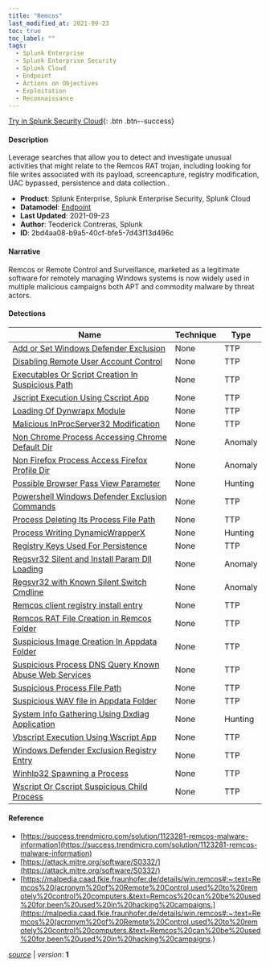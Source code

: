 ```yaml
---
title: "Remcos"
last_modified_at: 2021-09-23
toc: true
toc_label: ""
tags:
  - Splunk Enterprise
  - Splunk Enterprise Security
  - Splunk Cloud
  - Endpoint
  - Actions on Objectives
  - Exploitation
  - Reconnaissance
---
```


[Try in Splunk Security Cloud](https://www.splunk.com/en_us/cyber-security.html){: .btn .btn--success}

#### Description

Leverage searches that allow you to detect and investigate unusual activities that might relate to the Remcos RAT trojan, including looking for file writes associated with its payload, screencapture, registry modification, UAC bypassed, persistence and data collection..

- **Product**: Splunk Enterprise, Splunk Enterprise Security, Splunk Cloud
- **Datamodel**: [Endpoint](https://docs.splunk.com/Documentation/CIM/latest/User/Endpoint)
- **Last Updated**: 2021-09-23
- **Author**: Teoderick Contreras, Splunk
- **ID**: 2bd4aa08-b9a5-40cf-bfe5-7d43f13d496c

#### Narrative

Remcos or Remote Control and Surveillance, marketed as a legitimate software for remotely managing Windows systems is now widely used in multiple malicious campaigns both APT and commodity malware by threat actors.

#### Detections

| Name        | Technique   | Type         |
| ----------- | ----------- |--------------|
| [Add or Set Windows Defender Exclusion](/endpoint/add_or_set_windows_defender_exclusion/) | None| TTP |
| [Disabling Remote User Account Control](/endpoint/disabling_remote_user_account_control/) | None| TTP |
| [Executables Or Script Creation In Suspicious Path](/endpoint/executables_or_script_creation_in_suspicious_path/) | None| TTP |
| [Jscript Execution Using Cscript App](/endpoint/jscript_execution_using_cscript_app/) | None| TTP |
| [Loading Of Dynwrapx Module](/endpoint/loading_of_dynwrapx_module/) | None| TTP |
| [Malicious InProcServer32 Modification](/endpoint/malicious_inprocserver32_modification/) | None| TTP |
| [Non Chrome Process Accessing Chrome Default Dir](/endpoint/non_chrome_process_accessing_chrome_default_dir/) | None| Anomaly |
| [Non Firefox Process Access Firefox Profile Dir](/endpoint/non_firefox_process_access_firefox_profile_dir/) | None| Anomaly |
| [Possible Browser Pass View Parameter](/endpoint/possible_browser_pass_view_parameter/) | None| Hunting |
| [Powershell Windows Defender Exclusion Commands](/endpoint/powershell_windows_defender_exclusion_commands/) | None| TTP |
| [Process Deleting Its Process File Path](/endpoint/process_deleting_its_process_file_path/) | None| TTP |
| [Process Writing DynamicWrapperX](/endpoint/process_writing_dynamicwrapperx/) | None| Hunting |
| [Registry Keys Used For Persistence](/endpoint/registry_keys_used_for_persistence/) | None| TTP |
| [Regsvr32 Silent and Install Param Dll Loading](/endpoint/regsvr32_silent_and_install_param_dll_loading/) | None| Anomaly |
| [Regsvr32 with Known Silent Switch Cmdline](/endpoint/regsvr32_with_known_silent_switch_cmdline/) | None| Anomaly |
| [Remcos client registry install entry](/endpoint/remcos_client_registry_install_entry/) | None| TTP |
| [Remcos RAT File Creation in Remcos Folder](/endpoint/remcos_rat_file_creation_in_remcos_folder/) | None| TTP |
| [Suspicious Image Creation In Appdata Folder](/endpoint/suspicious_image_creation_in_appdata_folder/) | None| TTP |
| [Suspicious Process DNS Query Known Abuse Web Services](/endpoint/suspicious_process_dns_query_known_abuse_web_services/) | None| TTP |
| [Suspicious Process File Path](/endpoint/suspicious_process_file_path/) | None| TTP |
| [Suspicious WAV file in Appdata Folder](/endpoint/suspicious_wav_file_in_appdata_folder/) | None| TTP |
| [System Info Gathering Using Dxdiag Application](/endpoint/system_info_gathering_using_dxdiag_application/) | None| Hunting |
| [Vbscript Execution Using Wscript App](/endpoint/vbscript_execution_using_wscript_app/) | None| TTP |
| [Windows Defender Exclusion Registry Entry](/endpoint/windows_defender_exclusion_registry_entry/) | None| TTP |
| [Winhlp32 Spawning a Process](/endpoint/winhlp32_spawning_a_process/) | None| TTP |
| [Wscript Or Cscript Suspicious Child Process](/endpoint/wscript_or_cscript_suspicious_child_process/) | None| TTP |

#### Reference

* [https://success.trendmicro.com/solution/1123281-remcos-malware-information](https://success.trendmicro.com/solution/1123281-remcos-malware-information)
* [https://attack.mitre.org/software/S0332/](https://attack.mitre.org/software/S0332/)
* [https://malpedia.caad.fkie.fraunhofer.de/details/win.remcos#:~:text=Remcos%20(acronym%20of%20Remote%20Control,used%20to%20remotely%20control%20computers.&text=Remcos%20can%20be%20used%20for,been%20used%20in%20hacking%20campaigns.](https://malpedia.caad.fkie.fraunhofer.de/details/win.remcos#:~:text=Remcos%20(acronym%20of%20Remote%20Control,used%20to%20remotely%20control%20computers.&text=Remcos%20can%20be%20used%20for,been%20used%20in%20hacking%20campaigns.)



[*source*](https://github.com/splunk/security_content/tree/develop/stories/remcos.yml) \| *version*: **1**